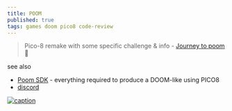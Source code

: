 ```yaml
---
title: POOM
published: true
tags: games doom pico8 code-review
---
```

> Pico-8 remake with some specific challenge & info - [Journey to poom](https://freds72.itch.io/poom/devlog/241700/journey-to-poom) 📕

see also
- [Poom SDK](https://github.com/freds72/poom-sdk?tab=readme-ov-file#poom-sdk) - everything required to produce a DOOM-like using PICO8
- [discord](https://discord.com/invite/Bmc4nxjfuE)

[ ![caption](https://www.lexaloffle.com/media/51368/sub1_poom.gif) ](https://www.lexaloffle.com/bbs/?tid=45572)
